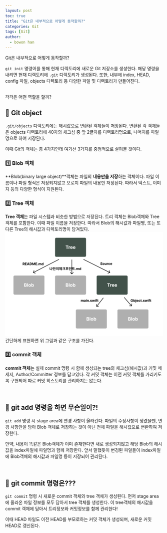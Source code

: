 ```yaml
---
layout: post
toc: true
title: "Git은 내부적으로 어떻게 동작할까?"
categories: Git 
tags: [Git]
author:
  - bowon han
---
```


Git은 내부적으로 어떻게 동작할까?
<br>

`git init` 명령어를 통해 현재 디렉토리에 새로운 Git 저장소를 생성한다. 
해당 명령을 내리면 현재 디렉토리에 `.git` 디렉토리가 생성된다. 또한, 내부에 index, HEAD, config 파일, objects 디렉토리 등 다양한 파일 및 디렉토리가 만들어진다.  
<br>

각각은 어떤 역할을 할까?

## 📌 Git object 
`.git/objects` 디렉토리에는 해시값으로 변환된 객체들이 저장된다. 변환된 각 객체들은 objects 디렉토리에 40자의 체크섬 중 앞 2글자를 디렉토리명으로, 나머지를 파일명으로 하여 저장된다. 
<br>

이때 Git의 객체는 총 4가지인데 여기선 3가지를 중점적으로 살펴볼 것이다. 
<br>

### 1️⃣ Blob 객체
**Blob(binary large object)**객체는 파일의 **내용만을 저장**하는 객체이다. 파일 이름이나 파일 형식은 저장되지않고 오로지 파일의 내용만 저장된다. 따라서 텍스트, 이미지 등의 다양한 형식이 지원된다. 
<br>

### 2️⃣ Tree 객체
**Tree 객체**는 파일 시스템과 비슷한 방법으로 저장된다. 트리 객체는 Blob객체와 Tree객체를 포함한다. 이때 파일 이름을 저장한다. 따라서 Blob의 해시값과 파일명, 또는 또 다른 Tree의 해시값과 디렉토리명이 담겨있다. 
<br>
<img src="/images/git-working-1.png" width="800"> <br>
간단하게 표현하면 위 그림과 같은 구조를 가진다. 

### 3️⃣ commit 객체
**commit 객체**는 실제 commit 명령 시 함께 생성되는 tree의 체크섬(해시값)과 커밋 메세지, Author/Committer 정보를 담고있다. 각 커밋 객체는 이전 커밋 객체를 가리키도록 구현되어 따로 커밋 히스토리를 관리하지는 않는다. 

<br>

## 📌 git add 명령을 하면 무슨일이?!
`git add` 명령 시 stage area에 변경 사항이 올라간다.
파일의 수정사항이 생겼을땐, 변경 사항만을 담아 Blob 객체로 저장하는 것이 아닌 전체 파일을 해시값으로 변환하여 저장한다. 
<br>

만약, 내용이 똑같은 Blob객체가 이미 존재한다면 새로 생성되지않고 해당 Blob의 해시값을 index파일에 파일명과 함께 저장한다. 앞서 말했듯이 변경된 파일들이 index파일에 Blob객체의 해시값과 파일명 등이 저장되어 관리된다. 

<br>

## 📌 git commit 명령은???
`git commit` 명령 시 새로운 commit 객체와 tree 객체가 생성된다. 
먼저 stage area에 올라온 파일 정보를 모두 담아서 tree 객체를 생성한다. 이 tree객체의 해시값을 commit 객체에 담아서 트리정보와 커밋정보를 함께 관리한다!
<br>

이때 HEAD 파일도 이전 HEAD를 부모로하는 커밋 객체가 생성되며, 새로운 커밋 HEAD로 갱신된다. 
